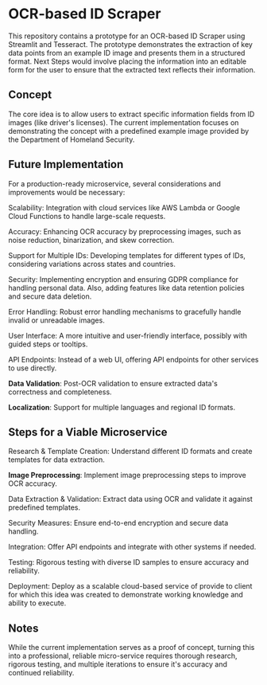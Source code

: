 # OCR-based ID Scraper

This repository contains a prototype for an OCR-based ID Scraper using Streamlit and Tesseract. The prototype demonstrates the extraction of key data points from an example ID image and presents them in a structured format. Next Steps would involve placing the information into an editable form for the user to ensure that the extracted text reflects their information.

## Concept
The core idea is to allow users to extract specific information fields from ID images (like driver's licenses). The current implementation focuses on demonstrating the concept with a predefined example image provided by the Department of Homeland Security.

## Future Implementation

For a production-ready microservice, several considerations and improvements would be necessary:

Scalability: Integration with cloud services like AWS Lambda or Google Cloud Functions to handle large-scale requests.

Accuracy: Enhancing OCR accuracy by preprocessing images, such as noise reduction, binarization, and skew correction.

Support for Multiple IDs: Developing templates for different types of IDs, considering variations across states and countries.

Security: Implementing encryption and ensuring GDPR compliance for handling personal data. Also, adding features like data retention
policies and secure data deletion.

Error Handling: Robust error handling mechanisms to gracefully handle invalid or unreadable images.

User Interface: A more intuitive and user-friendly interface, possibly with guided steps or tooltips.

API Endpoints: Instead of a web UI, offering API endpoints for other services to use directly.

**Data Validation**: Post-OCR validation to ensure extracted data's correctness and completeness.

**Localization**: Support for multiple languages and regional ID formats.

## Steps for a Viable Microservice

Research & Template Creation: Understand different ID formats and create templates for data extraction.

**Image Preprocessing**: Implement image preprocessing steps to improve OCR accuracy.

Data Extraction & Validation: Extract data using OCR and validate it against predefined templates.

Security Measures: Ensure end-to-end encryption and secure data handling.

Integration: Offer API endpoints and integrate with other systems if needed.

Testing: Rigorous testing with diverse ID samples to ensure accuracy and reliability.

Deployment: Deploy as a scalable cloud-based service of provide to client for which this idea was created to demonstrate working knowledge and ability to execute.

## Notes

While the current implementation serves as a proof of concept, turning this into a professional, reliable micro-service requires thorough research, rigorous testing, and multiple iterations to ensure it's accuracy and continued reliability.
